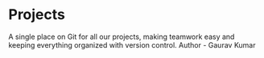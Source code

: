 # Projects
A single place on Git for all our projects, making teamwork easy and keeping everything organized with version control.
Author - Gaurav Kumar 
